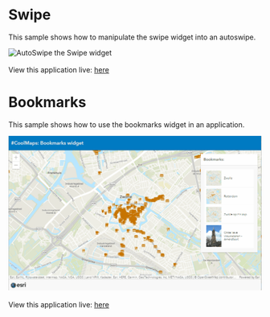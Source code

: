 # Swipe
This sample shows how to manipulate the swipe widget into an autoswipe.


![AutoSwipe the Swipe widget](../images/20220729_Autoswipe.gif)
<br>
<br>
View this application live:
[here](https://esrinederland.github.io/CoolMaps/Widgets/AutoSwipe.html?ref=readme)



# Bookmarks
This sample shows how to use the bookmarks widget in an application.



![Bookmarks widget](../images/20220603_bookmarks.gif)
<br>
<br>
View this application live:
[here](https://esrinederland.github.io/CoolMaps/Widgets/bookmarkwidget.html?ref=readme)

